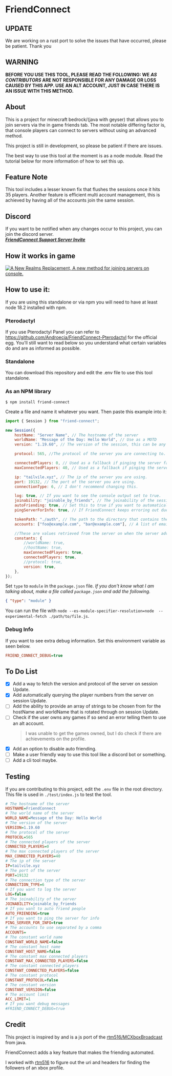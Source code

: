# FriendConnect
## UPDATE

We are working on a rust port to solve the issues that have occurred, please be patient. Thank you
## WARNING

**BEFORE YOU USE THIS TOOL, PLEASE READ THE FOLLOWING:
WE _AS CONTRIBUTORS_ ARE NOT RESPONSIBLE FOR ANY DAMAGE OR LOSS CAUSED BY THIS APP.
USE AN ALT ACCOUNT, JUST IN CASE THERE IS AN ISSUE WITH THIS METHOD.**

## About

This is a project for minecraft bedrock/(java with geyser) that allows you to join servers via the in game friends tab. The most notable differing factor is, that console players can connect to servers without using an advanced method.

This project is still in development, so please be patient if there are issues.

The best way to use this tool at the moment is as a node module. Read the tutorial below for more information of how to set this up.

## Feature Note

This tool includes a lesser known fix that flushes the sessions once it hits 35 players. Another feature is efficient multi account management, this is achieved by having all of the accounts join the same session.


## Discord

If you want to be notified when any changes occur to this project, you can join the discord server.<br>
**_[FriendConnect Support Server Invite](https://discord.gg/tZ4tA2UQKU)_**

## How it works in game

[![A New Realms Replacement, A new method for joining servers on console.](https://res.cloudinary.com/marcomontalbano/image/upload/v1657258514/video_to_markdown/images/youtube--77qXotN9jGo-c05b58ac6eb4c4700831b2b3070cd403.jpg)](https://youtu.be/77qXotN9jGo "A New Realms Replacement, A new method for joining servers on console.")

## How to use it:

If you are using this standalone or via npm you will need to have at least node 18.2 installed with npm.

### Pterodactyl 

If you use Pterodactyl Panel you can refer to
https://github.com/Androecia/FriendConnect-Pterodactyl for the official egg.
You'll still want to read below so you understand what certain variables do and are as informed as possible.







### Standalone

You can download this repository and edit the .env file to use this tool standalone. 

### As an NPM library
```tty
$ npm install friend-connect
```

Create a file and name it whatever you want.
Then paste this example into it:

```js
import { Session } from "friend-connect";

new Session({
	hostName: "Server Name", // The hostname of the server
	worldName: "Message of the Day: Hello World", // Use as a MOTD
	version: "1.19.60", // The version of the session, this can be any string.

	protocol: 565, //The protocol of the server you are connecting to.

	connectedPlayers: 0, // Used as a fallback if pinging the server fails.
	maxConnectedPlayers: 40, // Used as a fallback if pinging the server fails.

	ip: "tailvile.xyz", // The ip of the server you are using.
	port: 19132, // The port of the server you are using.
	connectionType: 6, // I don't recommend changing this.

	log: true, // If you want to see the console output set to true.
	joinability: "joinable_by_friends", // The joinability of the session, if this is changed only one account can be used to connect to the session.
	autoFriending: true, // Set this to true if you want to automatically add people who follow the accounts.
	pingServerForInfo: true, // If FriendConnect keeps erroring out due to a rakNet ping error you can set this to false.

	tokenPath: "./auth", // The path to the directory that contains the authentication tokens.
	accounts: ["foo@example.com", "bar@example.com"], // A list of emails that correspond to accounts you want to use with FriendConnect.

	//These are values retrieved from the server on when the server advertisement is fetched, if true it will use a value from above.
	constants: {
		//worldName: true,
		//hostName: true,
		maxConnectedPlayers: true,
		connectedPlayers: true,
		//protocol: true,
		version: true,
	},
});
```

Set `type` to `module` in the `package.json` file.
_If you don't know what I am talking about, make a file called `package.json` and add the following._

```json
{ "type": "module" }
```

You can run the file with `node --es-module-specifier-resolution=node  --experimental-fetch ./path/to/file.js`.

### Debug Info

If you want to see extra debug information.
Set this environment variable as seen below.
```ini
FRIEND_CONNECT_DEBUG=true
```

## To Do List

-   [x] Add a way to fetch the version and protocol of the server on session Update.
-   [x] Add automatically querying the player numbers from the server on session Update.
-   [ ] Add the ability to provide an array of strings to be chosen from for the hostName and worldName that is rotated through on session Update.
-   [ ] Check if the user owns any games if so send an error telling them to use an alt account.
    > I was unable to get the games owned, but I do check if there are achievements on the profile.
-   [x] Add an option to disable auto friending.
-   [ ] Make a user friendly way to use this tool like a discord bot or something.
-   [ ] Add a cli tool maybe.

## Testing

If you are contributing to this project, edit the `.env` file in the root directory.
This file is used in `./test/index.js` to test the tool.

```ini
# The hostname of the server
HOSTNAME=FriendConnect
# The world name of the server
WORLD_NAME=Message of the Day: Hello World
# The version of the server
VERSION=1.19.60
# The protocol of the server
PROTOCOL=565
# The connected players of the server
CONNECTED_PLAYERS=0
# The max connected players of the server
MAX_CONNECTED_PLAYERS=40
# The ip of the server
IP=tailvile.xyz
# The port of the server
PORT=19132
# The connection type of the server
CONNECTION_TYPE=6
# If you want to log the server
LOG=false
# The joinability of the server
JOINABILITY=joinable_by_friends
# If you want to auto friend people
AUTO_FRIENDING=true
# If you want to ping the server for info
PING_SERVER_FOR_INFO=true
# The accounts to use separated by a comma
ACCOUNTS=
# The constant world name
CONSTANT_WORLD_NAME=false
# The constant host name
CONSTANT_HOST_NAME=false
# The constant max connected players
CONSTANT_MAX_CONNECTED_PLAYERS=false
# The constant connected players
CONSTANT_CONNECTED_PLAYERS=false
# The constant protocol
CONSTANT_PROTOCOL=false
# The constant version
CONSTANT_VERSION=false
# The account limit
ACC_LIMIT=1
# If you want debug messages
#FRIEND_CONNECT_DEBUG=true
```

## Credit

This project is inspired by and is a js port of the [rtm516/MCXboxBroadcast](https://github.com/rtm516/MCXboxBroadcast) from java.

FriendConnect adds a key feature that makes the friending automated.

I worked with [rtm516](https://github.com/rtm516) to figure out the uri and headers for finding the followers of an xbox profile.

